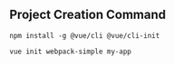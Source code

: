 ## Project Creation Command

    npm install -g @vue/cli @vue/cli-init

    vue init webpack-simple my-app
